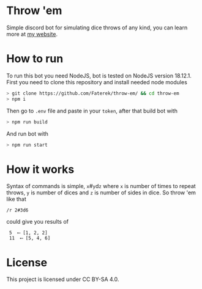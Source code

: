 # Throw 'em
Simple discord bot for simulating dice throws of any kind, you can learn more at [my website](https://fater.cf/project/dice-bot/).
# How to run
To run this bot you need NodeJS, bot is tested on NodeJS version 18.12.1.
First you need to clone this repository and install needed node modules

```sh
> git clone https://github.com/Faterek/throw-em/ && cd throw-em
> npm i
```

Then go to `.env` file and paste in your `token`, after that build bot with

```sh
> npm run build
```

And run bot with

```sh
> npm run start
```

# How it works
Syntax of commands is simple, `x`#`y`d`z` where `x` is number of times to repeat throws, `y` is number of dices and `z` is number of sides in dice.
So throw 'em like that
```
/r 2#3d6
```
could give you results of
```
 5  ⟵ [1, 2, 2]
 11  ⟵ [5, 4, 6]
```

# License
This project is licensed under CC BY-SA 4.0.
